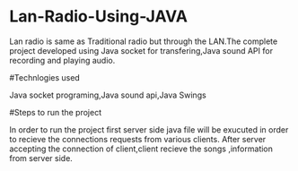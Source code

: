 # Lan-Radio-Using-JAVA

Lan radio is same as Traditional radio but through the LAN.The complete project developed using Java socket for transfering,Java sound API for recording and playing audio.

#Technlogies used

Java socket programing,Java sound api,Java Swings 

#Steps to run the project

In order to run the project first server side java file will be exucuted in order to recieve the connections requests from various clients.
After server accepting the connection of client,client recieve the songs ,information from server side.
